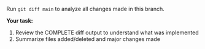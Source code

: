 Run `git diff main` to analyze all changes made in this branch. 

**Your task:**
1. Review the COMPLETE diff output to understand what was implemented
2. Summarize files added/deleted and major changes made

